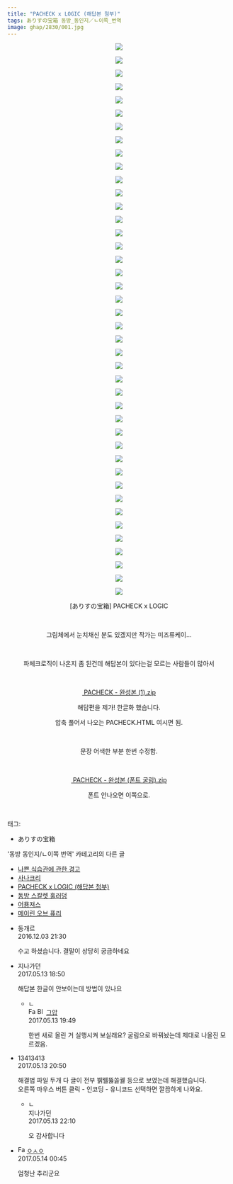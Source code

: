 ```yaml
---
title: "PACHECK x LOGIC (해답본 첨부)"
tags: ありすの宝箱 동방_동인지／ㄴ이쪽_번역
image: ghap/2830/001.jpg
---
```

<div class="article">
<p style="text-align: center; clear: none; float: none;"><img src="{{ site.nasurl }}/ghap/2830/001.jpg"/></p>
<p style="text-align: center; clear: none; float: none;"><img src="{{ site.nasurl }}/ghap/2830/002.jpg"/></p>
<p style="text-align: center; clear: none; float: none;"><img src="{{ site.nasurl }}/ghap/2830/003.jpg"/></p>
<p style="text-align: center; clear: none; float: none;"><img src="{{ site.nasurl }}/ghap/2830/004.jpg"/></p>
<p style="text-align: center; clear: none; float: none;"><img src="{{ site.nasurl }}/ghap/2830/005.jpg"/></p>
<p style="text-align: center; clear: none; float: none;"><img src="{{ site.nasurl }}/ghap/2830/006.jpg"/></p>
<p style="text-align: center; clear: none; float: none;"><img src="{{ site.nasurl }}/ghap/2830/007.jpg"/></p>
<p style="text-align: center; clear: none; float: none;"><img src="{{ site.nasurl }}/ghap/2830/008.jpg"/></p>
<p style="text-align: center; clear: none; float: none;"><img src="{{ site.nasurl }}/ghap/2830/009.jpg"/></p>
<p style="text-align: center; clear: none; float: none;"><img src="{{ site.nasurl }}/ghap/2830/010.jpg"/></p>
<p style="text-align: center; clear: none; float: none;"><img src="{{ site.nasurl }}/ghap/2830/011.jpg"/></p>
<p style="text-align: center; clear: none; float: none;"><img src="{{ site.nasurl }}/ghap/2830/012.jpg"/></p>
<p style="text-align: center; clear: none; float: none;"><img src="{{ site.nasurl }}/ghap/2830/013.jpg"/></p>
<p style="text-align: center; clear: none; float: none;"><img src="{{ site.nasurl }}/ghap/2830/014.jpg"/></p>
<p style="text-align: center; clear: none; float: none;"><img src="{{ site.nasurl }}/ghap/2830/015.jpg"/></p>
<p style="text-align: center; clear: none; float: none;"><img src="{{ site.nasurl }}/ghap/2830/016.jpg"/></p>
<p style="text-align: center; clear: none; float: none;"><img src="{{ site.nasurl }}/ghap/2830/017.jpg"/></p>
<p style="text-align: center; clear: none; float: none;"><img src="{{ site.nasurl }}/ghap/2830/018.jpg"/></p>
<p style="text-align: center; clear: none; float: none;"><img src="{{ site.nasurl }}/ghap/2830/019.jpg"/></p>
<p style="text-align: center; clear: none; float: none;"><img src="{{ site.nasurl }}/ghap/2830/020.jpg"/></p>
<p style="text-align: center; clear: none; float: none;"><img src="{{ site.nasurl }}/ghap/2830/021.jpg"/></p>
<p style="text-align: center; clear: none; float: none;"><img src="{{ site.nasurl }}/ghap/2830/022.jpg"/></p>
<p style="text-align: center; clear: none; float: none;"><img src="{{ site.nasurl }}/ghap/2830/023.jpg"/></p>
<p style="text-align: center; clear: none; float: none;"><img src="{{ site.nasurl }}/ghap/2830/024.jpg"/></p>
<p style="text-align: center; clear: none; float: none;"><img src="{{ site.nasurl }}/ghap/2830/025.jpg"/></p>
<p style="text-align: center; clear: none; float: none;"><img src="{{ site.nasurl }}/ghap/2830/026.jpg"/></p>
<p style="text-align: center; clear: none; float: none;"><img src="{{ site.nasurl }}/ghap/2830/027.jpg"/></p>
<p style="text-align: center; clear: none; float: none;"><img src="{{ site.nasurl }}/ghap/2830/028.jpg"/></p>
<p style="text-align: center; clear: none; float: none;"><img src="{{ site.nasurl }}/ghap/2830/029.jpg"/></p>
<p style="text-align: center; clear: none; float: none;"><img src="{{ site.nasurl }}/ghap/2830/030.jpg"/></p>
<p style="text-align: center; clear: none; float: none;"><img src="{{ site.nasurl }}/ghap/2830/031.jpg"/></p>
<p style="text-align: center; clear: none; float: none;"><img src="{{ site.nasurl }}/ghap/2830/032.jpg"/></p>
<p style="text-align: center; clear: none; float: none;"><img src="{{ site.nasurl }}/ghap/2830/033.jpg"/></p>
<p style="text-align: center; clear: none; float: none;"><img src="{{ site.nasurl }}/ghap/2830/034.jpg"/></p>
<p style="text-align: center; clear: none; float: none;"><img src="{{ site.nasurl }}/ghap/2830/035.jpg"/></p>
<p style="text-align: center; clear: none; float: none;"><img src="{{ site.nasurl }}/ghap/2830/036.jpg"/></p>
<p style="text-align: center; clear: none; float: none;"><img src="{{ site.nasurl }}/ghap/2830/037.jpg"/></p>
<p style="text-align: center; clear: none; float: none;"><img src="{{ site.nasurl }}/ghap/2830/038.jpg"/></p>
<p style="text-align: center; clear: none; float: none;"><img src="{{ site.nasurl }}/ghap/2830/039.jpg"/></p>
<p style="text-align: center; clear: none; float: none;"><img src="{{ site.nasurl }}/ghap/2830/040.jpg"/></p>
<p style="text-align: center; clear: none; float: none;"><img src="{{ site.nasurl }}/ghap/2830/041.jpg"/></p>
<p style="text-align: center; clear: none; float: none;"><img src="{{ site.nasurl }}/ghap/2830/042.jpg"/></p>
<p style="text-align: center; clear: none; float: none;">[ありすの宝箱] PACHECK x LOGIC</p>
<p style="text-align: center; clear: none; float: none;"><br/></p>
<p style="text-align: center; clear: none; float: none;">그림체에서 눈치채신 분도 있겠지만 작가는 미즈류케이...</p>
<p style="text-align: center; clear: none; float: none;"><br/></p>
<p style="text-align: center; clear: none; float: none;">파체크로직이 나온지 좀 된건데 해답본이 있다는걸 모르는 사람들이 많아서</p>
<p style="text-align: center; clear: none; float: none;"><br/></p>
<p style="text-align: center; clear: none; float: none;"><span class="imageblock" style="display:inline-block;;height:auto;max-width:100%"><a href="http://ghaptouhou.tistory.com/attachment/cfile29.uf@246C45405842F364131299.zip"><img alt="" src="https://t1.daumcdn.net/tistory_admin/blogs/image/extension/zip.gif?_version_=7f67ada086207c70e7b93dc7c7bb1d52147cb651" style="vertical-align: middle;"/> PACHECK - 완성본 (1).zip</a></span></p>
<p style="text-align: center; clear: none; float: none;">해답편을 제가! 한글화 했습니다.</p>
<p style="text-align: center; clear: none; float: none;">압축 풀어서 나오는 PACHECK.HTML 여시면 됨.</p>
<p style="text-align: center; clear: none; float: none;"><br/></p>
<p style="text-align: center; clear: none; float: none;">문장 어색한 부분 한번 수정함.</p>
<p style="text-align: center; clear: none; float: none;"><br/></p>
<p style="text-align: center; clear: none; float: none;"><span class="imageblock" style="display:inline-block;;height:auto;max-width:100%"><a href="http://ghaptouhou.tistory.com/attachment/cfile30.uf@262D053E5916E4971CC9E4.zip"><img alt="" src="https://t1.daumcdn.net/tistory_admin/blogs/image/extension/zip.gif?_version_=7f67ada086207c70e7b93dc7c7bb1d52147cb651" style="vertical-align: middle;"/> PACHECK - 완성본 (폰트 굴림).zip</a></span></p>
<p style="text-align: center; clear: none; float: none;">폰트 안나오면 이쪽으로.</p>
<p><br/></p>
</div><div class="tagTrail">
<p>태그: </p>
<ul>
<li>ありすの宝箱</li>
</ul>
</div><div class="another">
<p>'동방 동인지/ㄴ이쪽 번역' 카테고리의 다른 글</p>
<ul>
<li><a href="/2017-01-07-ghap_3089">나쁜 식습관에 관한 경고</a></li>
<li><a href="/2017-01-07-ghap_3087">사나크리</a></li>
<li><a href="/2016-12-03-ghap_2830">PACHECK x LOGIC (해답본 첨부)</a></li>
<li><a href="/2016-08-30-ghap_1925">동방 스칼렛 훌러덩</a></li>
<li><a href="/2016-08-28-ghap_1896">어묭져스</a></li>
<li><a href="/2016-08-28-ghap_1881">메이린 오브 퓨리</a></li>
</ul>
</div><div class="cb_module cb_fluid">
<div class="cb_wrt cb_profile">
<div class="comment">
<ul>
<li class="cb_thumb_off" id="comment14862312">
<div class="cb_comment_area">
<div class="cb_info_area">
<div class="cb_section">
<span class="cb_nick_name">동개르</span>
</div>
<div class="cb_section">
<span class="cb_date">2016.12.03 21:30 </span>
</div>
</div>
<div class="cb_dsc_comment">
<p class="cb_dsc">
											수고 하셨습니다. 결말이 상당히 궁금하네요
										</p>
</div>
</div></li>
<li class="cb_thumb_off" id="comment14988132">
<div class="cb_comment_area">
<div class="cb_info_area">
<div class="cb_section">
<span class="cb_nick_name">지나가던</span>
</div>
<div class="cb_section">
<span class="cb_date">2017.05.13 18:50 </span>
</div>
</div>
<div class="cb_dsc_comment">
<p class="cb_dsc">
											해답본 한글이 안보이는데 방법이 있나요
										</p>
</div>
<ul>
<li class="cb_thumb_off" id="comment14988155">
<span class="cb_bu_subnode">ㄴ</span>
<div class="cb_comment_area">
<div class="cb_info_area">
<div class="cb_section">
<span class="cb_nick_name"><img alt="Favicon of https://ghaptouhou.tistory.com" height="16" onerror="this.onerror=null;this.parentNode.removeChild(this)" src="https://ghaptouhou.tistory.com/favicon.ico" width="16"/> <img alt="BlogIcon" height="16" onerror="this.parentNode.removeChild(this)" src="https://ghaptouhou.tistory.com/index.gif" width="16"/> <a href="https://ghaptouhou.tistory.com" onclick="return openLinkInNewWindow(this)"> 그압</a><span class="tistoryProfileLayerTrigger" onclick='TistoryProfile.show(event, this, {"title":"\uc800\uae30 \uc774\uac70 \ub098\uc911\uc5d0 \uc218\uc815 \uac00\ub2a5\ud558\ub098\uc694","url":"https:\/\/ghap.tistory.com","nickname":"\uadf8\uc555","items":[]}); return false;'></span></span>
</div>
<div class="cb_section">
<span class="cb_date">2017.05.13 19:49 </span>
</div>
</div>
<div class="cb_dsc_comment">
<p class="cb_dsc">
																한번 새로 올린 거 실행시켜 보실래요? 굴림으로 바꿔놨는데 제대로 나올진 모르겠음.
															</p>
</div>
</div>
</li>
</ul>
</div></li>
<li class="cb_thumb_off" id="comment14988195">
<div class="cb_comment_area">
<div class="cb_info_area">
<div class="cb_section">
<span class="cb_nick_name">13413413</span>
</div>
<div class="cb_section">
<span class="cb_date">2017.05.13 20:50 </span>
</div>
</div>
<div class="cb_dsc_comment">
<p class="cb_dsc">
											해결법 파일 두개 다 글이 전부 뷁뛜뚫쏧궳 등으로 보였는데 해결했습니다.<br/>
오른쪽 마우스 버튼 클릭 - 인코딩 - 유니코드 선택하면 깔끔하게 나와요.
										</p>
</div>
<ul>
<li class="cb_thumb_off" id="comment14988235">
<span class="cb_bu_subnode">ㄴ</span>
<div class="cb_comment_area">
<div class="cb_info_area">
<div class="cb_section">
<span class="cb_nick_name">지나가던</span>
</div>
<div class="cb_section">
<span class="cb_date">2017.05.13 22:10 </span>
</div>
</div>
<div class="cb_dsc_comment">
<p class="cb_dsc">
																오 감사합니다
															</p>
</div>
</div>
</li>
</ul>
</div></li>
<li class="cb_thumb_off" id="comment14988320">
<div class="cb_comment_area">
<div class="cb_info_area">
<div class="cb_section">
<span class="cb_nick_name"><img alt="Favicon of http://google.com" height="16" onerror="this.onerror=null;this.parentNode.removeChild(this)" src="http://google.com/favicon.ico" width="16"/> <a href="http://google.com" onclick="return openLinkInNewWindow(this)">ㅇㅅㅇ</a></span>
</div>
<div class="cb_section">
<span class="cb_date">2017.05.14 00:45 </span>
</div>
</div>
<div class="cb_dsc_comment">
<p class="cb_dsc">
											엄청난 추리군요
										</p>
</div>
</div></li>
</ul>
</div>
</div><!-- commentList close -->
</div>